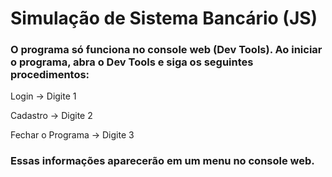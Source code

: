 # Simulação de Sistema Bancário (JS)

### O programa só funciona no console web (Dev Tools). Ao iniciar o programa, abra o Dev Tools e siga os seguintes procedimentos:

Login              -> Digite 1

Cadastro           -> Digite 2

Fechar o Programa  -> Digite 3

### Essas informações aparecerão em um menu no console web.
